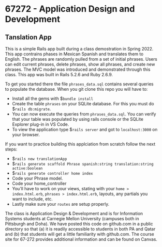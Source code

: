# 67272 - Application Design and Development
## Tanslation App 

This is a simple Rails app built during a class demostration in Spring 2022. This app contrains phases in Mexican Spanish and translates them to English. The phrases are randomly pulled from a set of initial phrases. Users can edit current phrases, delete phrases, show all phrases, and create new phrases. The MVC model was introduced and demonstrated through this class. This app was built in Rails 5.2.6 and Ruby 2.6.9.

To get you started there the file `phrases_data.sql` contains several queries to populate the database. When you git clone this repo you will have to:
- Install all the gems with $`bundle install`
- Create the table `phrases` on your SQLite database. For this you must do $`rails db:migrate`.
- You can now execute the queries from `phrases_data.sql`. You can verify that your table was populated by using rails console or the SQLite Explorer plug-in in VS Code.
- To view the application type $`rails server` and got to `localhost:3000` on your browser.

If you want to practice building this applciation from scratch follow the next steps:
- $`rails new translationApp`
- $`rails generate scaffold Phrase spanish:string translation:string active:boolean`
- $`rails generate controller home index`
- Code your Phrase model.
- Code your home_controller
- You'll have to work on your views, stating with your `home > index.html.erb`, `phrases > index.html.erb`, layouts, any partials you want to include, etc.
- Lastly make sure your `routes` are setup properly.


The class is Application Design & Development and is for Information Systems students at Carnegie Mellon University (campuses both in Pittsburgh and Doha). We have posted this code on github.com in a public directory so that (a) it is readily accessible to students in both PA and Qatar and (b) that students will get a little familiarity with github.com. The course site for 67-272 provides additional information and can be found on Canvas.

